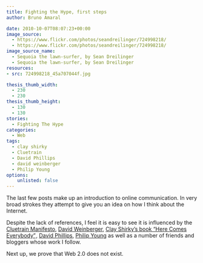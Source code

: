```yaml
---
title: Fighting the Hype, first steps
author: Bruno Amaral

date: 2010-10-07T08:07:23+00:00
image_source:
  - https://www.flickr.com/photos/seandreilinger/724998218/
  - https://www.flickr.com/photos/seandreilinger/724998218/
image_source_name:
  - Sequoia the lawn-surfer, by Sean Dreilinger
  - Sequoia the lawn-surfer, by Sean Dreilinger
resources: 
- src: 724998218_45a707044f.jpg

thesis_thumb_width:
  - 230
  - 230
thesis_thumb_height:
  - 130
  - 130
stories: 
  - Fighting The Hype
categories: 
  - Web
tags:
  - clay shirky
  - Cluetrain
  - David Phillips
  - david weinberger
  - Philip Young
options:
    unlisted: false
---
```

The last few posts make up an introduction to online communication. In very broad strokes they attempt to give you an idea on how I think about the Internet.

Despite the lack of references, I feel it is easy to see it is influenced by the [Cluetrain Manifesto][1], [David Weinberger][2], [Clay Shirky&#8217;s book &#8220;Here Comes Everybody&#8221;][3]<img style="border: none !important; margin: 0px !important;" src="https://www.assoc-amazon.co.uk/e/ir?t=relacoespubli-21&l=as2&o=2&a=0713999896" alt="" width="1" height="1" />, [David Phillips][4], [Philip Young][2] as well as a number of friends and bloggers whose work I follow.

Next up, we prove that Web 2.0 does not exist.



 [1]: https://www.cluetrain.com/
 [2]: https://publicsphere.typepad.com/
 [3]: https://www.amazon.co.uk/gp/product/0713999896?ie=UTF8&tag=relacoespubli-21&linkCode=as2&camp=1634&creative=19450&creativeASIN=0713999896
 [4]: https://leverwealth.blogspot.com/
